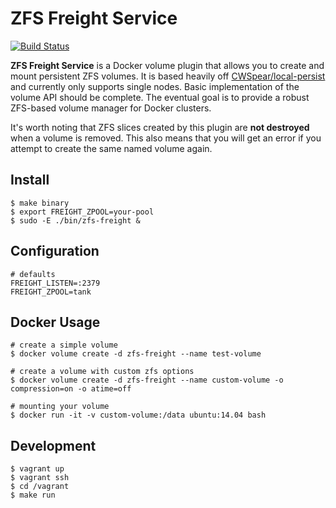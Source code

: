 # ZFS Freight Service

[![Build Status](https://travis-ci.org/BigVikingGames/zfs-freight-service.svg?branch=master)](https://travis-ci.org/BigVikingGames/zfs-freight-service)

__ZFS Freight Service__ is a Docker volume plugin that allows you to create and mount persistent ZFS volumes. It is
based heavily off [CWSpear/local-persist](https://github.com/CWSpear/local-persist) and currently
only supports single nodes. Basic implementation of the volume API should be complete. The eventual goal is to provide a robust ZFS-based volume manager for Docker clusters.

It's worth noting that ZFS slices created by this plugin are __not destroyed__ when a volume is removed. This also means that you will get an error if you attempt to create the same named volume again.

## Install

```
$ make binary
$ export FREIGHT_ZPOOL=your-pool
$ sudo -E ./bin/zfs-freight &
```

## Configuration

```
# defaults
FREIGHT_LISTEN=:2379
FREIGHT_ZPOOL=tank
```

## Docker Usage

```
# create a simple volume
$ docker volume create -d zfs-freight --name test-volume

# create a volume with custom zfs options
$ docker volume create -d zfs-freight --name custom-volume -o compression=on -o atime=off

# mounting your volume
$ docker run -it -v custom-volume:/data ubuntu:14.04 bash

```

## Development

```
$ vagrant up
$ vagrant ssh
$ cd /vagrant
$ make run
```
